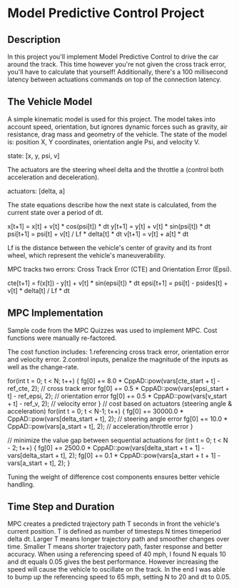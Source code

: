 # Model Predictive Control Project
## Description
In this project you'll implement Model Predictive Control to drive the car around the track. This time however you're not given the cross track error, you'll have to calculate that yourself! Additionally, there's a 100 millisecond latency between actuations commands on top of the connection latency.
## The Vehicle Model
A simple kinematic model is used for this project. The model takes into account speed, orientation, but ignores dynamic forces such as gravity, air resistance, drag mass and geometry of the vehicle. The state of the model is: position X, Y coordinates, orientation angle Psi, and velocity V.

state: [x, y, psi, v]

The actuators are the steering wheel delta and the throttle a (control both acceleration and deceleration).

actuators: [delta, a]

The state equations describe how the next state is calculated, from the current state over a period of dt.

x[t+1]    = x[t] + v[t] * cos(psi[t]) * dt
y[t+1]    = y[t] + v[t] * sin(psi[t]) * dt
psi[t+1]  = psi[t] + v[t] / Lf * delta[t] * dt
v[t+1]    = v[t] + a[t] * dt

Lf is the distance between the vehicle's center of gravity and its front wheel, which represent the vehicle's maneuverability.

MPC tracks two errors: Cross Track Error (CTE) and Orientation Error (Epsi).

cte[t+1]   = f(x[t]) - y[t] + v[t] * sin(epsi[t]) * dt
epsi[t+1]  = psi[t] - psides[t] + v[t] * delta[t] / Lf * dt

## MPC Implementation
Sample code from the MPC Quizzes was used to implement MPC. Cost functions were manually re-factored.

The cost function includes:
1.referencing cross track error, orientation error and velocity error.
2.control inputs, penalize the magnitude of the inputs as well as the change-rate.

for(int t = 0; t < N; t++) {
  fg[0] += 8.0 * CppAD::pow(vars[cte_start + t] - ref_cte, 2);   // cross track error
  fg[0] += 0.5 * CppAD::pow(vars[epsi_start + t] - ref_epsi, 2); // orientation error
  fg[0] += 0.5 * CppAD::pow(vars[v_start + t] - ref_v, 2);       // velocity error
}
// cost based on actuators (steering angle & acceleration)
for(int t = 0; t < N-1; t++) {
  fg[0] += 30000.0 * CppAD::pow(vars[delta_start + t], 2); // steering angle error
  fg[0] += 10.0 * CppAD::pow(vars[a_start + t], 2);        // acceleration/throttle error
}

// minimize the value gap between sequential actuations
for (int t = 0; t < N - 2; t++) {
  fg[0] += 2500.0 * CppAD::pow(vars[delta_start + t + 1] - vars[delta_start + t], 2);
  fg[0] += 0.1 * CppAD::pow(vars[a_start + t + 1] - vars[a_start + t], 2);
}

Tuning the weight of difference cost components ensures better vehicle handling.

## Time Step and Duration
MPC creates a predicted trajectory path T seconds in front the vehicle's current position. T is defined as number of timesteps N times timeperiod delta dt.
Larger T means longer trajectory path and smoother changes over time. Smaller T means shorter trajectory path, faster response and better accuracy. When using a referencing speed of 40 mph, I found N equals 10 and dt equals 0.05 gives the best performance. However increasing the speed will cause the vehicle to oscillate on the track. In the end I was able to bump up the referencing speed to 65 mph, setting N to 20 and dt to 0.05.

